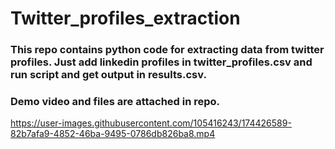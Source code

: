 # Twitter_profiles_extraction

### This repo contains python code for extracting data from twitter profiles. Just add linkedin profiles in twitter_profiles.csv and run script and get output in results.csv. 
### Demo video and files are attached in repo.



https://user-images.githubusercontent.com/105416243/174426589-82b7afa9-4852-46ba-9495-0786db826ba8.mp4

